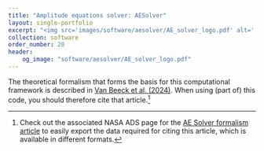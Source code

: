 ```yaml
---
title: "Amplitude equations solver: AESolver"
layout: single-portfolio
excerpt: "<img src='images/software/aesolver/AE_solver_logo.pdf' alt=''>"
collection: software
order_number: 20
header:
    og_image: "software/aesolver/AE_solver_logo.pdf"
---
```


The theoretical formalism that forms the basis for this computational framework is described in [Van Beeck et al. (2024)](https://www.aanda.org/articles/aa/full_html/2024/07/aa48369-23/aa48369-23.html).
When using (part of) this code, you should therefore cite that article.[^1]

[^1]: Check out the associated NASA ADS page for the [AE Solver formalism article](https://ui.adsabs.harvard.edu/abs/2024A%26A...687A.265V/abstract) to easily export the data required for citing this article, which is available in different formats.